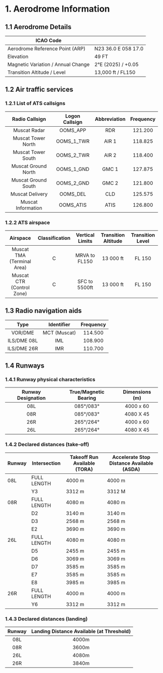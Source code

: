 # 1. Aerodrome Information
## 1.1 Aerodrome Details
| ICAO Code                          |                      |
|------------------------------------|----------------------|
| Aerodrome Reference Point (ARP)    | N23 36.0 E 058 17.0  |
| Elevation                          | 49 FT                |
| Magnetic Variation / Annual Change | 2°E (2025) / +0.05   |
| Transition Altitude / Level        | 13,000 ft / FL150    |

## 1.2 Air traffic services
### 1.2.1 List of ATS callsigns
| Radio Callsign              | Logon Callsign   | Abbreviation   | Frequency   |
|:---------------------------:|:----------------:|:--------------:|:-----------:|
| Muscat Radar                | OOMS_APP         | RDR            | 121.200     |
| Muscat Tower North          | OOMS_1_TWR       | AIR 1          | 118.825     |
| Muscat Tower South          | OOMS_2_TWR       | AIR 2          | 118.400     |
| Muscat Ground North         | OOMS_1_GND       | GMC 1          | 127.875     |
| Muscat Ground South         | OOMS_2_GND       | GMC 2          | 121.800     |
| Muscat Delivery             | OOMS_DEL         | CLD            | 125.575     |
| Muscat Information          | OOMS_ATIS        | ATIS           | 126.800     |

### 1.2.2 ATS airspace
| Airspace                    | Classification   | Vertical Limits    | Transition Altitude   | Transition Level   |
|:---------------------------:|:----------------:|:------------------:|:---------------------:|:------------------:|
| Muscat TMA (Terminal Area)  |        C         | MRVA to FL150      | 13 000 ft             | FL 150             |
| Muscat CTR (Control Zone)   |        C         | SFC to 5500ft      | 13 000 ft             | FL 150             |

## 1.3 Radio navigation aids
| Type            | Identifier   | Frequency   |
|:---------------:|:------------:|:-----------:|
| VOR/DME         | MCT (Muscat) | 114.500     |
| ILS/DME 08L     | IML          | 108.900     |
| ILS/DME 26R     | IMR          | 110.700     |

## 1.4 Runways
### 1.4.1 Runway physical characteristics
| Runway Designation   | True/Magnetic Bearing     | Dimensions (m)   |
|:--------------------:|:-------------------------:|:----------------:|
| 08L                  | 085°/083°                 | 4000 x 60        |
| 08R                  | 085°/083°                 | 4080 X 45        |
| 26R                  | 265°/264°                 | 4000 x 60        |
| 26L                  | 265°/264°                 | 4080 X 45        |

### 1.4.2 Declared distances (take-off)
<table><thead>
  <tr>
    <th>Runway</th>
    <th>Intersection</th>
    <th>Takeoff Run Available (TORA)</th>
    <th>Accelerate Stop Distance Available (ASDA)</th>
  </tr></thead>
<tbody>
  <tr>
    <td>08L</td>
    <td>FULL LENGTH</td>
    <td>4000 m</td>
    <td>4000 m</td>
  </tr>
  <tr>
    <td></td>
    <td>Y3</td>
    <td>3312 m</td>
    <td>3312 M</td>
  </tr>
  <tr>
    <td>08R</td>
    <td>FULL LENGTH</td>
    <td>4080 m</td>
    <td>4080 m</td>
  </tr>
  <tr>
    <td></td>
    <td>D2</td>
    <td>3140 m</td>
    <td>3140 m</td>
  </tr>
  <tr>
    <td></td>
    <td>D3</td>
    <td>2568 m</td>
    <td>2568 m</td>
  </tr>
  <tr>
    <td></td>
    <td>E2</td>
    <td>3690 m</td>
    <td>3690 m</td>
  </tr>
  <tr>
    <td>26L</td>
    <td>FULL LENGTH</td>
    <td>4080 m</td>
    <td>4080 m</td>
  </tr>
  <tr>
    <td></td>
    <td>D5</td>
    <td>2455 m</td>
    <td>2455 m</td>
  </tr>
  <tr>
    <td></td>
    <td>D6</td>
    <td>3069 m</td>
    <td>3069 m</td>
  </tr>
  <tr>
    <td></td>
    <td>D7</td>
    <td>3585 m</td>
    <td>3585 m</td>
  </tr>
  <tr>
    <td></td>
    <td>E7</td>
    <td>3585 m</td>
    <td>3585 m</td>
  </tr>
  <tr>
    <td></td>
    <td>E8</td>
    <td>3985 m</td>
    <td>3985 m</td>
  </tr>
  <tr>
    <td>26R</td>
    <td>FULL LENGTH</td>
    <td>4000 m</td>
    <td>4000 m</td>
  </tr>
  <tr>
    <td></td>
    <td>Y6</td>
    <td>3312 m</td>
    <td>3312 m</td>
  </tr>
</tbody></table>

### 1.4.3 Declared distances (landing)
| Runway | Landing Distance Available (at Threshold) |
|:------:|:-----------------------------------------:|
| 08L    |                  4000m                    |
| 08R    |                  3600m                    |
| 26L    |                  4080m                    |
| 26R    |                  3840m                    |